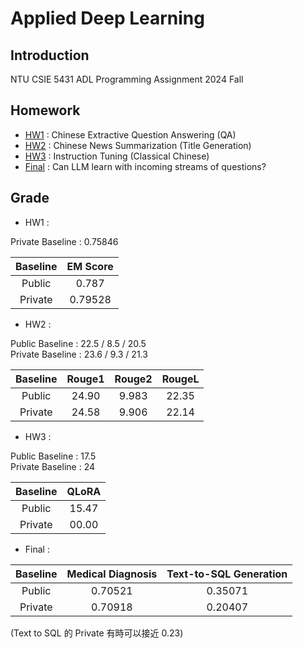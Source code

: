 # Applied Deep Learning

## Introduction

NTU CSIE 5431 ADL Programming Assignment 2024 Fall

## Homework

- [HW1](./hw1/README.md) : Chinese Extractive Question Answering (QA)
- [HW2](./hw2/README.md) : Chinese News Summarization (Title Generation)
- [HW3](./hw3/README.md) : Instruction Tuning (Classical Chinese)
- [Final](./final/README.md) : Can LLM learn with incoming streams of questions?

## Grade

- HW1 :

Private Baseline : 0.75846  

| Baseline | EM Score |
|:--------:|:--------:|
|  Public  |  0.787   |
| Private  | 0.79528  |

- HW2 :

Public Baseline : 22.5 / 8.5 / 20.5  
Private Baseline : 23.6 / 9.3 / 21.3  

| Baseline | Rouge1 | Rouge2 | RougeL |
|:--------:|:------:|:------:|:------:|
|  Public  | 24.90  | 9.983  | 22.35  |
| Private  | 24.58  | 9.906  | 22.14  |

- HW3 :

Public Baseline : 17.5  
Private Baseline : 24  

| Baseline | QLoRA |
|:--------:|:-----:|
|  Public  | 15.47 |
| Private  | 00.00 |

- Final :

| Baseline | Medical Diagnosis | Text-to-SQL Generation |
|:--------:|:-----------------:|:----------------------:|
|  Public  |      0.70521      |        0.35071         |
| Private  |      0.70918      |        0.20407         |

(Text to SQL 的 Private 有時可以接近 0.23)
